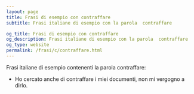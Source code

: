 ```yaml
---
layout: page
title: Frasi di esempio con contraffare 
subtitle: Frasi italiane di esempio con la parola  contraffare

og_title: Frasi di esempio con contraffare 
og_description: Frasi italiane di esempio con la parola  contraffare
og_type: website
permalink: /frasi/c/contraffare.html
---
```


Frasi italiane di esempio contenenti la parola contraffare:


- Ho cercato anche di contraffare i miei documenti, non mi vergogno a dirlo.
